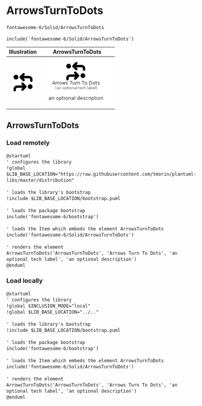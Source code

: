 # ArrowsTurnToDots


```text
fontawesome-6/Solid/ArrowsTurnToDots
```

```text
include('fontawesome-6/Solid/ArrowsTurnToDots')
```



| Illustration | ArrowsTurnToDots |
| :---: | :---: |
| ![illustration for Illustration](../../fontawesome-6/Solid/ArrowsTurnToDots.png) | ![illustration for ArrowsTurnToDots](../../fontawesome-6/Solid/ArrowsTurnToDots.Local.png) |




## ArrowsTurnToDots

### Load remotely
```plantuml
@startuml
' configures the library
!global $LIB_BASE_LOCATION="https://raw.githubusercontent.com/tmorin/plantuml-libs/master/distribution"

' loads the library's bootstrap
!include $LIB_BASE_LOCATION/bootstrap.puml

' loads the package bootstrap
include('fontawesome-6/bootstrap')

' loads the Item which embeds the element ArrowsTurnToDots
include('fontawesome-6/Solid/ArrowsTurnToDots')

' renders the element
ArrowsTurnToDots('ArrowsTurnToDots', 'Arrows Turn To Dots', 'an optional tech label', 'an optional description')
@enduml
```

### Load locally
```plantuml
@startuml
' configures the library
!global $INCLUSION_MODE="local"
!global $LIB_BASE_LOCATION="../.."

' loads the library's bootstrap
!include $LIB_BASE_LOCATION/bootstrap.puml

' loads the package bootstrap
include('fontawesome-6/bootstrap')

' loads the Item which embeds the element ArrowsTurnToDots
include('fontawesome-6/Solid/ArrowsTurnToDots')

' renders the element
ArrowsTurnToDots('ArrowsTurnToDots', 'Arrows Turn To Dots', 'an optional tech label', 'an optional description')
@enduml
```

